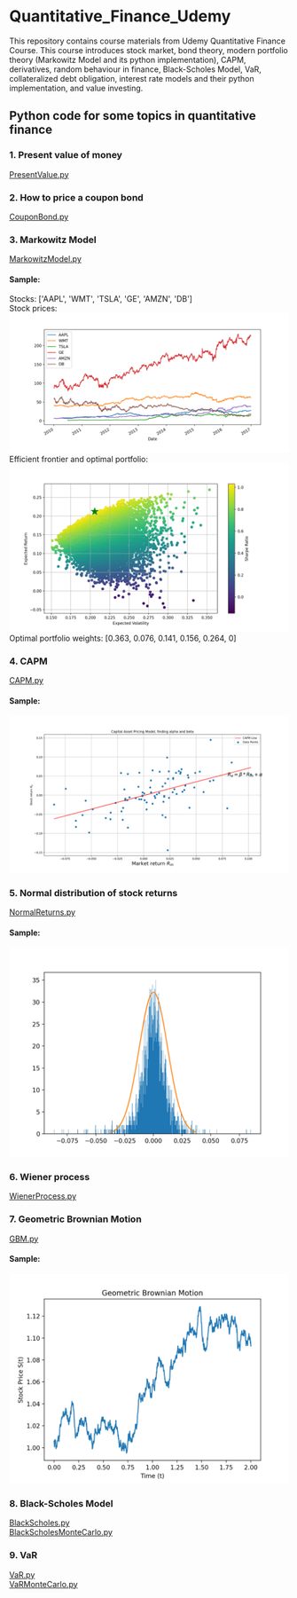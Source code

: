 # Quantitative_Finance_Udemy

This repository contains course materials from Udemy Quantitative Finance Course. This course introduces stock market, bond theory, modern portfolio theory (Markowitz Model and its python implementation), CAPM, derivatives, random behaviour in finance, Black-Scholes Model, VaR, collateralized debt obligation, interest rate models and their python implementation, and value investing.

## Python code for some topics in quantitative finance

### 1. Present value of money
[PresentValue.py](https://github.com/weimufeng/Quantitative_Finance_Udemy/blob/main/PresentValue.py)

### 2. How to price a coupon bond
[CouponBond.py](https://github.com/weimufeng/Quantitative_Finance_Udemy/blob/main/CouponBond.py)

### 3. Markowitz Model
[MarkowitzModel.py](https://github.com/weimufeng/Quantitative_Finance_Udemy/blob/main/MarkowitzModel.py)  
#### Sample:  
Stocks: ['AAPL', 'WMT', 'TSLA', 'GE', 'AMZN', 'DB']   
Stock prices: ![alt](/static/figs/Markowitz_Model/Figure_1.png)  
Efficient frontier and optimal portfolio: ![alt](/static/figs/Markowitz_Model/Figure_2.png)  
Optimal portfolio weights: [0.363, 0.076, 0.141, 0.156, 0.264, 0]

### 4. CAPM
[CAPM.py](https://github.com/weimufeng/Quantitative_Finance_Udemy/blob/main/CAPM.py)  
#### Sample:  
![alt](/static/figs/CAPM/Figure_1.png)  

### 5. Normal distribution of stock returns  
[NormalReturns.py](https://github.com/weimufeng/Quantitative_Finance_Udemy/blob/main/NormalReturns.py)  
#### Sample:  
![alt](/static/figs/Normal_Returns/Figure_1.png)  

### 6. Wiener process
[WienerProcess.py](https://github.com/weimufeng/Quantitative_Finance_Udemy/blob/main/WienerProcess.py)  

### 7. Geometric Brownian Motion  
[GBM.py](https://github.com/weimufeng/Quantitative_Finance_Udemy/blob/main/GBM.py)  
#### Sample:  
![alt](/static/figs/GBM/Figure_1.png)  

### 8. Black-Scholes Model  
[BlackScholes.py](https://github.com/weimufeng/Quantitative_Finance_Udemy/blob/main/BlackScholes.py)  
[BlackScholesMonteCarlo.py](https://github.com/weimufeng/Quantitative_Finance_Udemy/blob/main/BlackScholesMonteCarlo.py)  

### 9. VaR
[VaR.py](https://github.com/weimufeng/Quantitative_Finance_Udemy/blob/main/VaR.py)  
[VaRMonteCarlo.py](https://github.com/weimufeng/Quantitative_Finance_Udemy/blob/main/VaRMonteCarlo.py)



